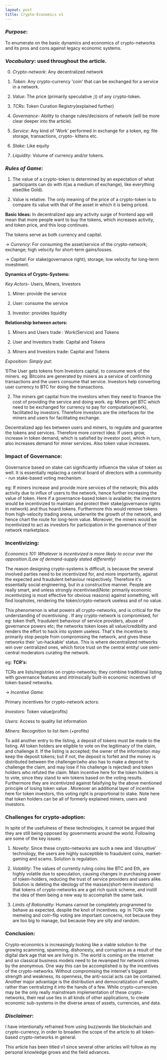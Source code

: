```yaml
---
layout: post
title: Crypto-Economics v1
---
```

### *Purpose*: 
To enumerate on the basic dynamics and economics of crypto-networks and its pros and cons against legacy economic systems.

### *Vocabulary*: used throughout the article.

0) *Crypto-network*: Any decentralized network

1) *Token*: Any crypto-currency 'coin' that can be exchanged for a service in a network.

2) *Value*:  The price (primarily speculative ;)) of any crypto-token.

3) *TCRs*: Token Curation Registry(explained further)

4) *Governance*- Ability to change rules/decisions of network (will be more clear deeper into the article). 

5) *Service*: Any kind of  'Work' performed in exchange for a token, eg: file storage, transactions, crypto- kittens etc.

6) *Stake*: Like equity 

7) *Liquidity*: Volume of currency and/or tokens.


### *Rules of Game*:

1) The value of a crypto-token is determined by an expectation of what participants can do with it(as a medium of exchange), like everything else(like Gold).

2) Value is relative. The only meaning of the price of a crypto-token is to compare its value with that of the asset in which it is being priced. 


**Basic Ideas:**
In decentralized app any activity surge of frontend app will mean that more people want to buy the tokens, which increases activity, and token price, and this loop continues.

The tokens serve as both currency and capital.

-> *Currency*: For consuming the asset/service of the crypto-network; exchange; high velocity for short-term gains/losses.

-> *Capital*: For stake(governance right); storage; low velocity for long-term investment.

**Dynamics of Crypto-Systems:**

*Key Actors*- Users, Miners, Investors

1) Miner: provide the service

2) User: consume the service

3) Investor: provides liquidity

**Relationship between actors:**

1) Miners and Users trade : Work(Service) and Tokens

2) User and Investors trade: Capital and Tokens

3) Miners and Investors trade: Capital and Tokens

*Exposition: Simply put:*

1)The User gets tokens from Investors capital, to consume work of the miners.
 eg: Bitcoins are generated by miners as a service of confirming transactions and the users consume that service. Investors help converting user currency to BTC for doing the transactions.
 
2) The miners get capital from the investors when they need to finance the cost of providing the service and doing work. 
eg: Miners get BTC which need to be exchanged for currency to pay for computation(work), facilitated by investors.
Therefore investors are the interfaces for the miners and users for facilitating exchange.

Decentralized app lies between users and miners, to regulate and guarantee the tokens and services.
Therefore more correct idea: If users grow, increase in token demand, which is satisfied by investor pool, which in turn, also increases demand for miner services. Also token value increases. 

### Impact of Governance:

Governance based on stake can significantly influence the value of token as well.  It is essentially replacing a central board of directors with a community - run stake-based voting mechanism.

eg: If miners increase and provide more services of the network; this adds activity due to influx of users to the network, hence further increasing the value of token. Here if a governance-based token is available; the investors would be incentivized to maintain and protect their stake(governance rights in network) and thus hoard tokens. Furthermore this would remove tokens from high-velocity trading arena, underwrite the growth of the network, and hence chart the route for long-term value. Moreover, the miners would be incentivized to act as investors for participation in the governance of their network marketplace. 

### Incentivizing: 

*Economics 101: Whatever is incentivized is more likely to occur over the opposition.(Law of demand-supply stated differently)*

The reason designing crypto-systems is difficult, is because the several involved parties need to be incentivized for, and more importantly, against  the expected and fraudulent behaviour respectively. Therefore it's essentially social engineering, but in a constructive manner. People are really smart, and unless strongly incentivised(Note: primarily economic incentivizing is most effective for obvious reasons) against something, will find loopholes, rendering the token/crypto-network useless and of no value.

This phenomenon is what powers all crypto-networks, and is critical for the understanding of incentivising . If any crypto-network is compromised, for eg: token theft, fraudulent behaviour of service providers, abuse of governance powers etc; the networks token loses all value/credibility and renders the effort to hack into system useless. That's the incentive to primarily stop people from compromising the network, and gives these networks their 'un-hackable' status. This is where decentralized networks win over centralized ones, which force trust on the central entity/ use semi-central moderators curating the network.

eg: ***TCR's:***

TCRs are lists/registries on crypto-networks;  they combine traditional listing with governance features and intrinsically built-in economic incentives of token-based networks. 

-> *Incentive Game:*

Primary incentives for crypto-network actors: 

*Investors*: Token value(profits)

*Users*: Access to quality list information

*Miners*: Recognition to list item (+profits)

To add another entry to the listing, a deposit of tokens must be made to the listing. All token holders are eligible to vote on the legitimacy of the claim, and challenge it.
If the listing is accepted; the owner of the information may keep the deposit tokens; but if not, the deposit is forfeit and the money is distributed between the challenger(who also has to make a deposit to challenge the claim, and may lose if his challenge is rejected) and token holders who refuted the claim. 
Main incentive here for the token holders is to vote, since they stand to win tokens based on the voting results. Furthermore they are incentivized against falsifying by the above mentioned principle of losing token value . Moreover an additional layer of incentive here for token investors, this voting right is proportional to stake. Note here that token holders can be all of formerly explained miners, users and investors.

### Challenges for crypto-adoption: 
In spite of the usefulness of these technologies, it cannot be argued that they are still being opposed by governments around the world. Following are some of the key issues:

1) *Novelty*: Since these crypto-networks are such a new and 'disruptive' technology, the users are highly susceptible to fraudulent coins, market-gaming and scams. Solution is regulation.

2) *Volatility*: The values of currently ruling coins like BTC and Eth, are highly volatile due to speculation, causing changes in purchasing power of token-holders, reducing the trust of service providers and users alike. Solution is deleting the ideology of the masses(short-term investors) that tokens of crypto-networks are a get rich quick scheme, and instill the idea of them being a new way to accomplish the same task.

3) *Limits of Rationality*: Humans cannot be completely programmed to behave as expected, despite the knot of incentives. eg: in TCRs vote memeing and coin-flip voting are important concerns, not because they are too big to manage, but because they are silly and random. 

### Conclusion:
Crypto-economics is increasingly looking like a viable solution to the growing scamming, spamming, dishonesty, and corruption as a result of the digital dark age that we are living in. The world is coming on the internet and so classical business models need to be revamped for network crimes by the anonymous. One way this can be accomplished is by the incentives of the crypto-networks. Without compromising the internet's biggest strength and weakness, its openness, the anti-social acts can be contained. Another major advantage is the distribution and democratization of wealth, rather than centralizing it into the hands of a few. While crypto-currencies may be the only really mainstream implementation of these crypto-networks, their real use lies in all kinds of other applications, to create economic sub-systems in the diverse areas of assets, currencies, and data. 

### *Disclaimer*: 
I have intentionally refrained from using buzzwords like blockchain and crypto-currency, in order to broaden the scope of the article to all token-based crypto-networks in general.

This article has been titled v1 since several other articles will follow as my personal knowledge grows and the field advances. 
